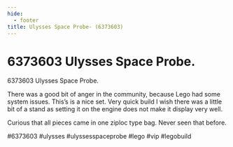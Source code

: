 ```yaml
---
hide:
  - footer
title: Ulysses Space Probe- (6373603)
---
```


# 6373603 Ulysses Space Probe.

6373603 Ulysses Space Probe.

There was a good bit of anger in the community, because Lego had some system issues. This’s is a nice set. Very quick build
I wish there was a little bit of a stand as setting it on the engine does not make it display very well.

Curious that all pieces came in one ziploc type bag. Never seen that before.

#6373603 #ulysses #ulyssesspaceprobe #lego #vip #legobuild

